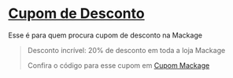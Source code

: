 # [Cupom de Desconto](https://github.com/CupomDeDesconto/Promocoes/blob/main/README.md)
Esse é para quem procura cupom de desconto na Mackage
<blockquote cite="https://asasdodesconto.com/moda-e-acessorios/desconto-incrivel-20-de-desconto-em-toda-a-loja-mackage-17061"><p>Desconto incrível: 20% de desconto em toda a loja Mackage</p><footer>Confira o código para esse cupom em <a href="https://asasdodesconto.com/moda-e-acessorios/desconto-incrivel-20-de-desconto-em-toda-a-loja-mackage-17061">Cupom Mackage</a></footer></blockquote>